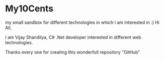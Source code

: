 # My10Cents
my small sandbox for different technologies in which I am interested in :)
Hi All,

I am Vijay Shandilya, C# .Net developer interested in different web technologies.

Thanks every one for creating this wonderfull repository "GitHub"
